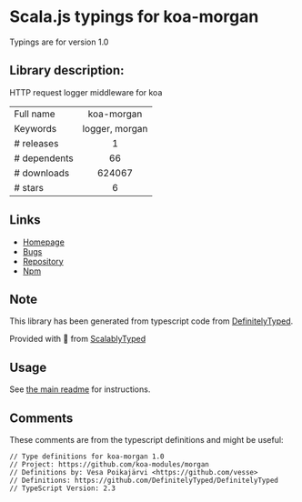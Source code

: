 
# Scala.js typings for koa-morgan

Typings are for version 1.0

## Library description:
HTTP request logger middleware for koa

|                    |                 |
| ------------------ | :-------------: |
| Full name          | koa-morgan |
| Keywords           | logger, morgan |
| # releases         | 1 |
| # dependents       | 66 |
| # downloads        | 624067 |
| # stars            | 6 |

## Links
- [Homepage](https://github.com/koa-modules/morgan#readme)
- [Bugs](https://github.com/koa-modules/morgan/issues)
- [Repository](https://github.com/koa-modules/morgan)
- [Npm](https://www.npmjs.com/package/koa-morgan)
    


## Note
This library has been generated from typescript code from [DefinitelyTyped](https://definitelytyped.org).

Provided with :purple_heart: from [ScalablyTyped](https://github.com/oyvindberg/ScalablyTyped)

## Usage
See [the main readme](../../readme.md) for instructions.

## Comments

These comments are from the typescript definitions and might be useful:
```
// Type definitions for koa-morgan 1.0
// Project: https://github.com/koa-modules/morgan
// Definitions by: Vesa Poikajärvi <https://github.com/vesse>
// Definitions: https://github.com/DefinitelyTyped/DefinitelyTyped
// TypeScript Version: 2.3

```


